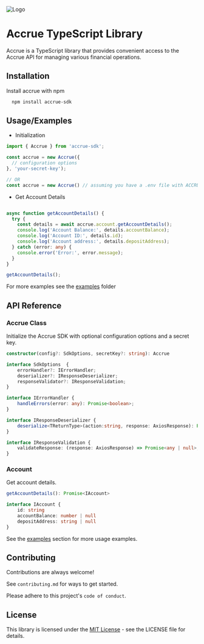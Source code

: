 
![Logo](https://res.cloudinary.com/dkhelyskt/image/upload/v1703066874/accrue_logo_ngot9b.png) 

# Accrue TypeScript Library

Accrue is a TypeScript library that provides convenient access to the Accrue API for managing various financial operations.



## Installation

Install accrue with npm

```bash
  npm install accrue-sdk
```
    
## Usage/Examples

- Initialization
```typescript
import { Accrue } from 'accrue-sdk';

const accrue = new Accrue({
  // configuration options
}, 'your-secret-key');

// OR
const accrue = new Accrue() // assuming you have a .env file with ACCRUE_SECRET_KEY variable
```

- Get Account Details
```typescript

async function getAccountDetails() {
  try {
    const details = await accrue.account.getAccountDetails();
    console.log('Account Balance:', details.accountBalance);
    console.log('Account ID:', details.id);
    console.log('Account address:', details.depositAddress);
  } catch (error: any) {
    console.error('Error:', error.message);
  }
}

getAccountDetails();

```
For more examples see the [examples](https://github.com/t-ega/Accrue-Typescript-SDK/tree/main/src/examples) folder

## API Reference

### Accrue Class

Initialize the Accrue SDK with optional configuration options and a secret key.

```typescript
constructor(config?: SdkOptions, secretKey?: string): Accrue
```
```typescript
interface SdkOptions  {
    errorHandler?: IErrorHandler;
    deserializer?: IResponseDeserializer;
    responseValidator?: IResponseValidation;
}

interface IErrorHandler {
    handleErrors(error: any): Promise<boolean>;
}

interface IResponseDeserializer { 
    deserialize<TReturnType>(action:string, response: AxiosResponse): Promise<TReturnType>;
}

interface IResponseValidation {
    validateResponse: (response: AxiosResponse) => Promise<any | null>;
}

```

### Account

Get account details.

```typescript
getAccountDetails(): Promise<IAccount>

interface IAccount {
    id: string
    accountBalance: number | null
    depositAddress: string | null
}

```

See the [examples](https://github.com/t-ega/Accrue-Typescript-SDK/tree/main/src/examples) section for more usage examples.
## Contributing

Contributions are always welcome!

See `contributing.md` for ways to get started.

Please adhere to this project's `code of conduct`.


## License

This library is licensed under the [MIT License](https://github.com/t-ega/Accrue-Typescript-SDK/blob/main/LICENSE) - see the LICENSE file for details.

